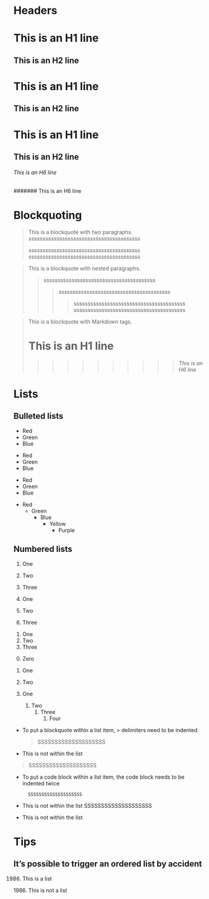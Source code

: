 # Headers

This is an H1 line
=
This is an H2 line
-
This is an H1 line
==================
This is an H2 line
------------------
# This is an H1 line
## This is an H2 line
###### This is an H6 line
####### This is an H6 line

# Blockquoting

> This is a blockquote with two paragraphs.
> ssssssssssssssssssssssssssssssssssssssss
>
> ssssssssssssssssssssssssssssssssssssssss
> ssssssssssssssssssssssssssssssssssssssss

> This is a blockquote with nested paragraphs.
>> ssssssssssssssssssssssssssssssssssssssss
>>> ssssssssssssssssssssssssssssssssssssssss
>>>> ssssssssssssssssssssssssssssssssssssssss
>>> ssssssssssssssssssssssssssssssssssssssss

> This is a blockquote with Markdown tags.
> # This is an H1 line
>>>>>>>>>>> ###### This is an H6 line

# Lists
## Bulleted lists

* Red
* Green
* Blue

+ Red
+ Green
+ Blue

- Red
- Green
- Blue

* Red
  * Green
    * Blue
      * Yellow
        * Purple

## Numbered lists

1. One
2. Two
3. Three

1. One
20. Two
2. Three

<ol>
    <li>One</li>
    <li>Two</li>
    <li>Three</li>
</ol>

0. Zero
1. One
2. Two


1. One
   1. Two
      1. Three
         1. Four

*   To put a blockquote within a list item, > delimiters need to be indented
    > SSSSSSSSSSSSSSSSSSSS

*   This is not within the list
> SSSSSSSSSSSSSSSSSSSS


* To put a code block within a list item, the code block needs to be indented twice

        SSSSSSSSSSSSSSSSSSSS

* This is not within the list
        SSSSSSSSSSSSSSSSSSSS


* This is not within the list

# Tips

## It’s possible to trigger an ordered list by accident

1986. This is a list

1986\. This is not a list

